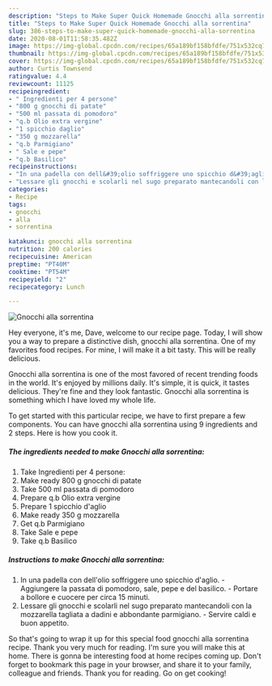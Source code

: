 ```yaml
---
description: "Steps to Make Super Quick Homemade Gnocchi alla sorrentina"
title: "Steps to Make Super Quick Homemade Gnocchi alla sorrentina"
slug: 386-steps-to-make-super-quick-homemade-gnocchi-alla-sorrentina
date: 2020-08-01T11:58:35.482Z
image: https://img-global.cpcdn.com/recipes/65a189bf158bfdfe/751x532cq70/gnocchi-alla-sorrentina-recipe-main-photo.jpg
thumbnail: https://img-global.cpcdn.com/recipes/65a189bf158bfdfe/751x532cq70/gnocchi-alla-sorrentina-recipe-main-photo.jpg
cover: https://img-global.cpcdn.com/recipes/65a189bf158bfdfe/751x532cq70/gnocchi-alla-sorrentina-recipe-main-photo.jpg
author: Curtis Townsend
ratingvalue: 4.4
reviewcount: 11125
recipeingredient:
- " Ingredienti per 4 persone"
- "800 g gnocchi di patate"
- "500 ml passata di pomodoro"
- "q.b Olio extra vergine"
- "1 spicchio daglio"
- "350 g mozzarella"
- "q.b Parmigiano"
- " Sale e pepe"
- "q.b Basilico"
recipeinstructions:
- "In una padella con dell&#39;olio soffriggere uno spicchio d&#39;aglio. Aggiungere la passata di pomodoro, sale, pepe e del basilico. Portare a bollore e cuocere per circa 15 minuti."
- "Lessare gli gnocchi e scolarli nel sugo preparato mantecandoli con la mozzarella tagliata a dadini e abbondante parmigiano. Servire caldi e buon appetito."
categories:
- Recipe
tags:
- gnocchi
- alla
- sorrentina

katakunci: gnocchi alla sorrentina 
nutrition: 200 calories
recipecuisine: American
preptime: "PT40M"
cooktime: "PT54M"
recipeyield: "2"
recipecategory: Lunch

---
```



![Gnocchi alla sorrentina](https://img-global.cpcdn.com/recipes/65a189bf158bfdfe/751x532cq70/gnocchi-alla-sorrentina-recipe-main-photo.jpg)

Hey everyone, it's me, Dave, welcome to our recipe page. Today, I will show you a way to prepare a distinctive dish, gnocchi alla sorrentina. One of my favorites food recipes. For mine, I will make it a bit tasty. This will be really delicious.

Gnocchi alla sorrentina is one of the most favored of recent trending foods in the world. It's enjoyed by millions daily. It's simple, it is quick, it tastes delicious. They're fine and they look fantastic. Gnocchi alla sorrentina is something which I have loved my whole life.




To get started with this particular recipe, we have to first prepare a few components. You can have gnocchi alla sorrentina using 9 ingredients and 2 steps. Here is how you cook it.

<!--inarticleads1-->

##### The ingredients needed to make Gnocchi alla sorrentina:

1. Take  Ingredienti per 4 persone:
1. Make ready 800 g gnocchi di patate
1. Take 500 ml passata di pomodoro
1. Prepare q.b Olio extra vergine
1. Prepare 1 spicchio d&#39;aglio
1. Make ready 350 g mozzarella
1. Get q.b Parmigiano
1. Take  Sale e pepe
1. Take q.b Basilico




<!--inarticleads2-->

##### Instructions to make Gnocchi alla sorrentina:

1. In una padella con dell&#39;olio soffriggere uno spicchio d&#39;aglio. - Aggiungere la passata di pomodoro, sale, pepe e del basilico. - Portare a bollore e cuocere per circa 15 minuti.
1. Lessare gli gnocchi e scolarli nel sugo preparato mantecandoli con la mozzarella tagliata a dadini e abbondante parmigiano. - Servire caldi e buon appetito.




So that's going to wrap it up for this special food gnocchi alla sorrentina recipe. Thank you very much for reading. I'm sure you will make this at home. There is gonna be interesting food at home recipes coming up. Don't forget to bookmark this page in your browser, and share it to your family, colleague and friends. Thank you for reading. Go on get cooking!
